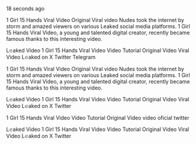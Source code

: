 18 seconds ago

1 Girl 15 Hands Viral Video Original Viral video Nudes took the internet by storm and amazed viewers on various Leaked social media platforms. 1 Girl 15 Hands Viral Video, a young and talented digital creator, recently became famous thanks to this interesting video.

L𝚎aked Video 1 Girl 15 Hands Viral Video Video Tutorial Original Video Viral Video L𝚎aked on X Twitter Telegram

1 Girl 15 Hands Viral Video Original Viral video Nudes took the internet by storm and amazed viewers on various Leaked social media platforms. 1 Girl 15 Hands Viral Video, a young and talented digital creator, recently became famous thanks to this interesting video.

L𝚎aked Video 1 Girl 15 Hands Viral Video Video Tutorial Original Video Viral Video L𝚎aked on X Twitter

1 Girl 15 Hands Viral Video Video Tutorial Original Video video oficial twitter

L𝚎aked Video 1 Girl 15 Hands Viral Video Video Tutorial Original Video Viral Video L𝚎aked on X Twitter

